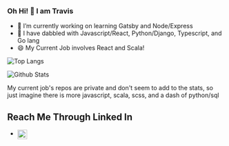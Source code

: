 ### Oh Hi! 👋 I am Travis

- 🔭 I’m currently working on learning Gatsby and Node/Express
- 🌱 I have dabbled with Javascript/React, Python/Django, Typescript, and Go lang
- 😄 My Current Job involves React and Scala!


![Top Langs](https://github-readme-stats.vercel.app/api/top-langs/?username=tander29&layout=compact&theme=gotham)

![Github Stats](https://github-readme-stats.vercel.app/api?username=tander29&show_icons=true&theme=merko)

 My current job's repos are private and don't seem to add to the stats, so just imagine there is more javascript, scala, scss, and a dash of python/sql


## Reach Me Through Linked In
- [<img align="left" alt="anderson-travis | LinkedIn" width="22px" src="https://cdn.jsdelivr.net/npm/simple-icons@v3/icons/linkedin.svg" />][linkedin]


<!--  
Variables
-->

[linkedin]: https://www.linkedin.com/in/anderson-travis/

<!--

Leave the original why not!  But i do disagree, I think all my repo's are special
**tander29/tander29** is a ✨ _special_ ✨ repository because its `README.md` (this file) appears on your GitHub profile.

Here are some ideas to get you started:

- 🔭 I’m currently working on ...
- 🌱 I’m currently learning ...
- 👯 I’m looking to collaborate on ...
- 🤔 I’m looking for help with ...
- 💬 Ask me about ...
- 📫 How to reach me: ...
- 😄 Pronouns: ...
- ⚡ Fun fact: ...
-->




